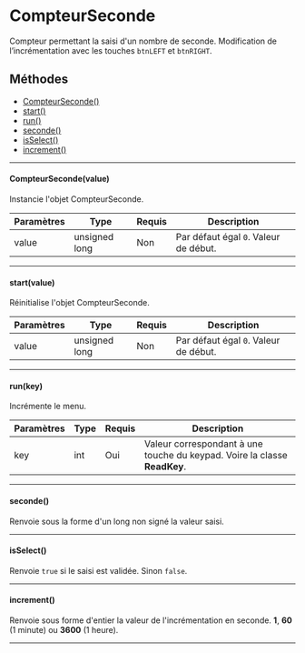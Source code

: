 # CompteurSeconde
Compteur permettant la saisi d'un nombre de seconde.
Modification de l’incrémentation avec les touches `btnLEFT` et `btnRIGHT`.

## Méthodes
* [CompteurSeconde()](#compteurintvalue)
* [start()](#startvalue)
* [run()](#runkey)
* [seconde()](#value)
* [isSelect()](#isselect)
* [increment()](#increment)


-----------

#### CompteurSeconde(value)
Instancie l'objet CompteurSeconde.
 
Paramètres | Type		   | Requis | Description
---------- | ------------- | ------ | -----------
value	   | unsigned long | Non    | Par défaut égal `0`. Valeur de début.


-------------

#### start(value)
Réinitialise l'objet CompteurSeconde.
 
Paramètres | Type		   | Requis | Description
---------- | ------------- | ------ | -----------
value	   | unsigned long | Non	| Par défaut égal `0`. Valeur de début.


-------------

#### run(key)
Incrémente le menu.
 
Paramètres	  | Type | Requis | Description
------------- | ---- | ------ | -----------
key		      | int  | Oui	  | Valeur correspondant à une touche du keypad. Voire la classe **ReadKey**.


-------------

#### seconde()
Renvoie sous la forme d'un long non signé la valeur saisi.


-------------

#### isSelect()
Renvoie `true` si le saisi est validée. Sinon `false`.


-------------

#### increment()
Renvoie sous forme d'entier la valeur de l'incrémentation en seconde. **1**, **60** (1 minute) ou **3600** (1 heure).

-------------